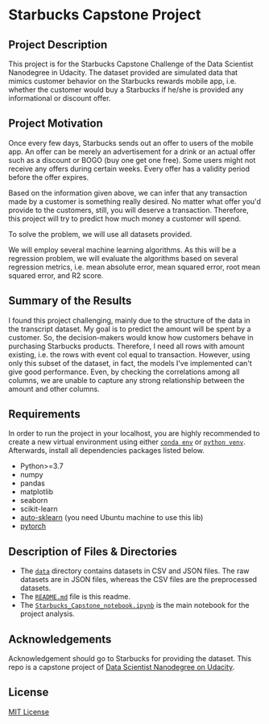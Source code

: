 # Starbucks Capstone Project

## Project Description
This project is for the Starbucks Capstone Challenge of the Data Scientist Nanodegree in Udacity. The dataset provided are simulated data that mimics customer behavior on the Starbucks rewards mobile app, i.e. whether the customer would buy a Starbucks if he/she is provided any informational or discount offer.

## Project Motivation

Once every few days, Starbucks sends out an offer to users of the mobile app. An offer can be merely an advertisement for a drink or an actual offer such as a discount or BOGO (buy one get one free). Some users might not receive any offers during certain weeks. Every offer has a validity period before the offer expires.

Based on the information given above, we can infer that any transaction made by a customer is something really desired. No matter what offer you'd provide to the customers, still, you will deserve a transaction. Therefore, this project will try to predict how much money a customer will spend.

To solve the problem, we will use all datasets provided.

We will employ several machine learning algorithms. As this will be a regression problem, we will evaluate the algorithms based on several regression metrics, i.e. mean absolute error, mean squared error, root mean squared error, and R2 score.

## Summary of the Results

I found this project challenging, mainly due to the structure of the data in the transcript dataset. My goal is to predict the amount will be spent by a customer. So, the decision-makers would know how customers behave in purchasing Starbucks products. Therefore, I need all rows with amount existing, i.e. the rows with event col equal to transaction. However, using only this subset of the dataset, in fact, the models I've implemented can't give good performance. Even, by checking the correlations among all columns, we are unable to capture any strong relationship between the amount and other columns.

## Requirements

In order to run the project in your localhost, you are highly recommended to create a new virtual environment using either [`conda env`](https://conda.io/docs/user-guide/tasks/manage-environments.html) or [`python venv`](https://docs.python.org/3/tutorial/venv.html). Afterwards, install all dependencies packages listed below.

- Python>=3.7
- numpy
- pandas
- matplotlib
- seaborn
- scikit-learn
- [auto-sklearn](https://automl.github.io/auto-sklearn/master/installation.html) (you need Ubuntu machine to use this lib)
- [pytorch](https://pytorch.org/)

## Description of Files & Directories

- The [`data`](./data) directory contains datasets in CSV and JSON files. The raw datasets are in JSON files, whereas the CSV files are the preprocessed datasets.
- The [`README.md`](./README.md) file is this readme.
- The [`Starbucks_Capstone_notebook.ipynb`](./Starbucks_Capstone_notebook.ipynb) is the main notebook for the project analysis.

## Acknowledgements
Acknowledgement should go to Starbucks for providing the dataset. This repo is a capstone project of [Data Scientist Nanodegree on Udacity](https://www.udacity.com/course/data-scientist-nanodegree--nd025).

## License
[MIT License](../LICENSE)
